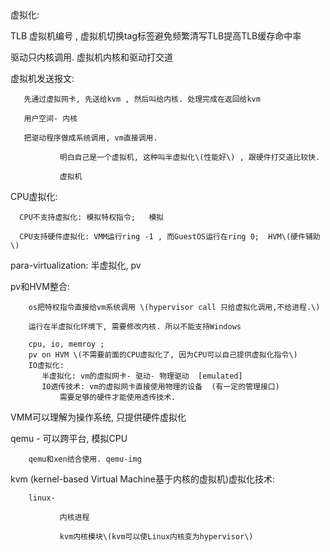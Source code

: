 虚拟化:

TLB  虚拟机编号   , 虚拟机切换tag标签避免频繁清写TLB提高TLB缓存命中率

驱动只内核调用.   虚拟机内核和驱动打交道

虚拟机发送报文:

```
   先通过虚拟网卡, 先送给kvm , 然后叫给内核. 处理完成在返回给kvm

   用户空间- 内核

   把驱动程序做成系统调用, vm直接调用.

           明白自己是一个虚拟机, 这种叫半虚拟化\(性能好\) , 跟硬件打交道比较快.

           虚拟机
```

CPU虚拟化:

```
  CPU不支持虚拟化: 模拟特权指令;   模拟

  CPU支持硬件虚拟化: VMM运行ring -1 , 而GuestOS运行在ring 0;  HVM\(硬件辅助\)
```

para-virtualization: 半虚拟化, pv

pv和HVM整合:

```
    os把特权指令直接给vm系统调用 \(hypervisor call 只给虚拟化调用,不给进程.\)

    运行在半虚拟化环境下, 需要修改内核. 所以不能支持Windows

    cpu, io, memroy ;   
    pv on HVM \(不需要前面的CPU虚拟化了, 因为CPU可以自己提供虚拟化指令\)
    IO虚拟化:
       半虚拟化: vm的虚拟网卡- 驱动- 物理驱动  [emulated]
       IO透传技术: vm的虚拟网卡直接使用物理的设备  (有一定的管理接口)
           需要足够的硬件才能使用透传技术.
```

VMM可以理解为操作系统, 只提供硬件虚拟化

qemu - 可以跨平台, 模拟CPU

```
    qemu和xen结合使用. qemu-img 
```

kvm \(kernel-based Virtual Machine基于内核的虚拟机\)虚拟化技术:  

        linux-

               内核进程

               kvm内核模块\(kvm可以使Linux内核变为hypervisor\)



